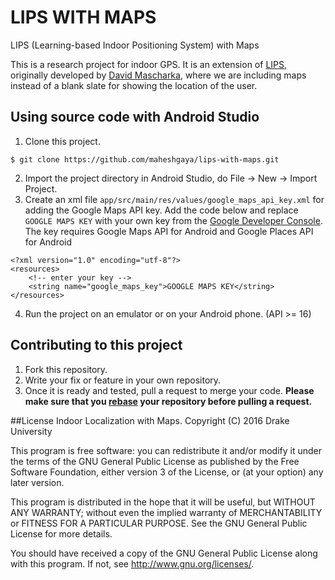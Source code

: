 # LIPS WITH MAPS
LIPS (Learning-based Indoor Positioning System) with Maps

This is a research project for indoor GPS. It is an extension of [LIPS](https://github.com/davidmascharka/LIPS), 
originally developed by [David Mascharka](https://github.com/davidmascharka), where we are including maps instead of a blank slate for showing the location of the user.

## Using source code with Android Studio
1. Clone this project.

  ```
  $ git clone https://github.com/maheshgaya/lips-with-maps.git
  ```
2. Import the project directory in Android Studio, do File -> New -> Import Project.
3. Create an xml file `app/src/main/res/values/google_maps_api_key.xml` for adding the Google Maps API key. Add the code below and replace `GOOGLE MAPS KEY` with your own key from the [Google Developer Console](https://console.developers.google.com/). The key requires Google Maps API for Android and Google Places API for Android

  ```
  <?xml version="1.0" encoding="utf-8"?>
  <resources>
      <!-- enter your key -->
      <string name="google_maps_key">GOOGLE MAPS KEY</string>
  </resources>
  ```
4. Run the project on an emulator or on your Android phone. (API >= 16)


## Contributing to this project
1. Fork this repository.
2. Write your fix or feature in your own repository.
3. Once it is ready and tested, pull a request to merge your code. 
**Please make sure that you [rebase](https://github.com/edx/edx-platform/wiki/How-to-Rebase-a-Pull-Request) your repository before pulling a request.**

##License
Indoor Localization with Maps. Copyright (C) 2016 Drake University

This program is free software: you can redistribute it and/or modify it under the terms of the GNU General Public License as published by the Free Software Foundation, either version 3 of the License, or (at your option) any later version.

This program is distributed in the hope that it will be useful, but WITHOUT ANY WARRANTY; without even the implied warranty of MERCHANTABILITY or FITNESS FOR A PARTICULAR PURPOSE. See the GNU General Public License for more details.

You should have received a copy of the GNU General Public License along with this program. If not, see http://www.gnu.org/licenses/.

